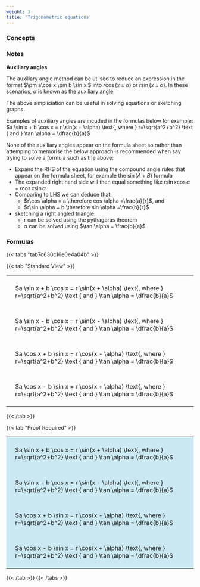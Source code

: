 ```yaml
---
weight: 3
title: 'Trigonometric equations'
---
```



###   Concepts 




###   Notes 

 **Auxiliary angles**

The auxiliary angle method can be utilsed to reduce an expression in the format $\pm a\cos x \pm b \sin x $ into $r \cos (x \pm \alpha)$ or $r \sin (x \pm \alpha)$.  In these scenarios, $\alpha$ is known as the auxiliary angle.

The above simpliciation can be useful in solving equations or sketching graphs.

Examples of auxiliary angles are incuded in the formulas below for example:<br>
$a \sin x + b \cos x = r \sin(x + \alpha) \text{, where } r=\sqrt{a^2+b^2} \text { and } \tan \alpha = \dfrac{b}{a}$

None of the auxiliary angles appear on the formula sheet so rather than attemping to memorise the below approach is recommended when say trying to solve a formula such as the above:
 - Expand the RHS of the equation using the compound angle rules that appear on the formula sheet, for example the $\sin (A+B)$ formula
 - The expanded right hand side will then equal something like $r\sin x \cos \alpha  + r \cos x \sin \alpha$
 - Comparing to LHS we can deduce that:
    - $r\cos \alpha  = a \therefore cos \alpha  =\frac{a}{r}$, and
    - $r\sin \alpha = b \therefore sin \alpha  =\frac{b}{r}$
 - sketching a right angled triangle:
   - r can be solved using the pythagoras theorem
   - $\alpha$ can be solved using $\tan \alpha = \frac{b}{a}$




### Formulas
{{< tabs "tab7c630c16e0e4a04b" >}}

{{< tab "Standard View" >}}

<style type="text/css">
#T_NONE7c630c16e0e4a04b th.col_heading {
  text-align: left;
  font-size: 1em;
}
#T_NONE7c630c16e0e4a04b td {
  text-align: left;
  font-size: 1em;
  padding: 1.5em;
}
</style>
<table id="T_NONE7c630c16e0e4a04b">
  <thead>
  </thead>
  <tbody>
    <tr>
      <td id="T_NONE7c630c16e0e4a04b_row0_col0" class="data row0 col0" >$a \sin x + b \cos x = r \sin(x + \alpha) \text{, where } r=\sqrt{a^2+b^2} \text { and } \tan \alpha = \dfrac{b}{a}$</td>
    </tr>
    <tr>
      <td id="T_NONE7c630c16e0e4a04b_row1_col0" class="data row1 col0" >$a \sin x - b \cos x = r \sin(x - \alpha) \text{, where } r=\sqrt{a^2+b^2} \text { and } \tan \alpha = \dfrac{b}{a}$</td>
    </tr>
    <tr>
      <td id="T_NONE7c630c16e0e4a04b_row2_col0" class="data row2 col0" >$a \cos x + b \sin x = r \cos(x - \alpha) \text{, where } r=\sqrt{a^2+b^2} \text { and } \tan \alpha = \dfrac{b}{a}$</td>
    </tr>
    <tr>
      <td id="T_NONE7c630c16e0e4a04b_row3_col0" class="data row3 col0" >$a \cos x - b \sin x = r \cos(x + \alpha) \text{, where } r=\sqrt{a^2+b^2} \text { and } \tan \alpha = \dfrac{b}{a}$</td>
    </tr>
  </tbody>
</table>
{{< /tab >}}

{{< tab "Proof Required" >}}

<style type="text/css">
#T_PROOF_REQUIRED7c630c16e0e4a04b th.col_heading {
  text-align: left;
  font-size: 1em;
}
#T_PROOF_REQUIRED7c630c16e0e4a04b td {
  text-align: left;
  font-size: 1em;
  padding: 1.5em;
}
#T_PROOF_REQUIRED7c630c16e0e4a04b_row0_col0, #T_PROOF_REQUIRED7c630c16e0e4a04b_row1_col0, #T_PROOF_REQUIRED7c630c16e0e4a04b_row2_col0, #T_PROOF_REQUIRED7c630c16e0e4a04b_row3_col0 {
  background-color: rgba(0,150,200, 0.2);
}
</style>
<table id="T_PROOF_REQUIRED7c630c16e0e4a04b">
  <thead>
  </thead>
  <tbody>
    <tr>
      <td id="T_PROOF_REQUIRED7c630c16e0e4a04b_row0_col0" class="data row0 col0" >$a \sin x + b \cos x = r \sin(x + \alpha) \text{, where } r=\sqrt{a^2+b^2} \text { and } \tan \alpha = \dfrac{b}{a}$</td>
    </tr>
    <tr>
      <td id="T_PROOF_REQUIRED7c630c16e0e4a04b_row1_col0" class="data row1 col0" >$a \sin x - b \cos x = r \sin(x - \alpha) \text{, where } r=\sqrt{a^2+b^2} \text { and } \tan \alpha = \dfrac{b}{a}$</td>
    </tr>
    <tr>
      <td id="T_PROOF_REQUIRED7c630c16e0e4a04b_row2_col0" class="data row2 col0" >$a \cos x + b \sin x = r \cos(x - \alpha) \text{, where } r=\sqrt{a^2+b^2} \text { and } \tan \alpha = \dfrac{b}{a}$</td>
    </tr>
    <tr>
      <td id="T_PROOF_REQUIRED7c630c16e0e4a04b_row3_col0" class="data row3 col0" >$a \cos x - b \sin x = r \cos(x + \alpha) \text{, where } r=\sqrt{a^2+b^2} \text { and } \tan \alpha = \dfrac{b}{a}$</td>
    </tr>
  </tbody>
</table>
{{< /tab >}}
{{< /tabs >}}
